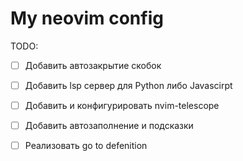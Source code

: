 # My neovim config


TODO: 

- [ ] Добавить автозакрытие скобок
- [ ] Добавить lsp сервер для Python либо Javascirpt
- [ ] Добавить и конфигурировать nvim-telescope
- [ ] Добавить автозаполнение и подсказки
- [ ] Реализовать go to defenition

